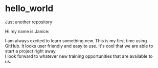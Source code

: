 # hello_world
Just another repository

Hi my name is Janice:

I am always excited to learn something new.  This is my first time using GitHub.  It looks user friendly and easy to use.
It's cool that we are able to start a project right away.  
I look forward to whatever new training opportunities that are available to us.
